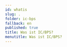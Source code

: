 ```yaml
---
id: whatis
slug: .
folder: ic-bps
fallback: en
published: true
title: Was ist IC/BPS?
menutitle: Was ist IC/BPS?
---
```

